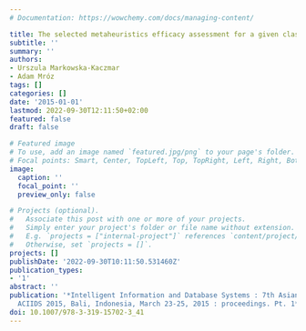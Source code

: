 ```yaml
---
# Documentation: https://wowchemy.com/docs/managing-content/

title: The selected metaheuristics efficacy assessment for a given class of problems
subtitle: ''
summary: ''
authors:
- Urszula Markowska-Kaczmar
- Adam Mróz
tags: []
categories: []
date: '2015-01-01'
lastmod: 2022-09-30T12:11:50+02:00
featured: false
draft: false

# Featured image
# To use, add an image named `featured.jpg/png` to your page's folder.
# Focal points: Smart, Center, TopLeft, Top, TopRight, Left, Right, BottomLeft, Bottom, BottomRight.
image:
  caption: ''
  focal_point: ''
  preview_only: false

# Projects (optional).
#   Associate this post with one or more of your projects.
#   Simply enter your project's folder or file name without extension.
#   E.g. `projects = ["internal-project"]` references `content/project/deep-learning/index.md`.
#   Otherwise, set `projects = []`.
projects: []
publishDate: '2022-09-30T10:11:50.531460Z'
publication_types:
- '1'
abstract: ''
publication: '*Intelligent Information and Database Systems : 7th Asian Conference,
  ACIIDS 2015, Bali, Indonesia, March 23-25, 2015 : proceedings. Pt. 1*'
doi: 10.1007/978-3-319-15702-3_41
---
```

